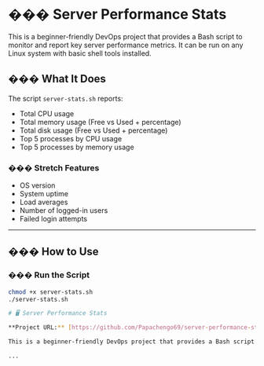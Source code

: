 # ���️ Server Performance Stats

This is a beginner-friendly DevOps project that provides a Bash script to monitor and report key server performance metrics. It can be run on any Linux system with basic shell tools installed.

## ��� What It Does

The script `server-stats.sh` reports:

- Total CPU usage
- Total memory usage (Free vs Used + percentage)
- Total disk usage (Free vs Used + percentage)
- Top 5 processes by CPU usage
- Top 5 processes by memory usage

### ��� Stretch Features

- OS version
- System uptime
- Load averages
- Number of logged-in users
- Failed login attempts

---

## ��� How to Use

### ���️ Run the Script

```bash
chmod +x server-stats.sh
./server-stats.sh

# 🖥️ Server Performance Stats

**Project URL:** [https://github.com/Papachengo69/server-performance-stats](https://github.com/Papachengo69/server-performance-stats)

This is a beginner-friendly DevOps project that provides a Bash script to monitor and report key server performance metrics. It can be run on any Linux system with basic shell tools installed.

...
